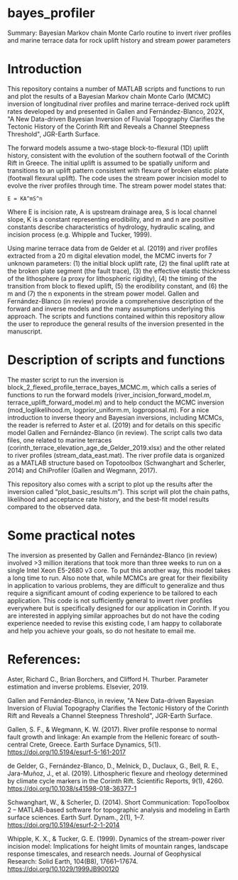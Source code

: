 # bayes_profiler
Summary: Bayesian Markov chain Monte Carlo routine to invert river profiles and marine terrace data for rock uplift history and stream power parameters

# Introduction
This repository contains a number of MATLAB scripts and functions to run and plot the results of a Bayesian Markov chain Monte Carlo (MCMC) inversion of longitudinal river profiles and marine terrace-derived rock uplift rates developed by and presented in Gallen and Fernández-Blanco, 202X, "A New Data-driven Bayesian Inversion of Fluvial Topography Clarifies the Tectonic History of the Corinth Rift and Reveals a Channel Steepness Threshold", JGR-Earth Surface.

The forward models assume a two-stage block-to-flexural (1D) uplift history, consistent with the evolution of the southern footwall of the Corinth Rift in Greece. The initial uplift is assumed to be spatially uniform and transitions to an uplift pattern consistent with flexure of broken elastic plate (footwall flexural uplift). The code uses the stream power incision model to evolve the river profiles through time. The stream power model states that:

    E = KA^mS^n

Where E is incision rate, A is upstream drainage area, S is local channel slope, K is a constant representing erodibility, and m and n are positive constants describe characteristics of hydrology, hydraulic scaling, and incision process (e.g. Whipple and Tucker, 1999).

Using marine terrace data from de Gelder et al. (2019) and river profiles extracted from a 20 m digital elevation model, the MCMC inverts for 7 unknown parameters: (1) the initial block uplift rate, (2) the final uplift rate at the broken plate segment (the fault trace), (3) the effective elastic thickness of the lithosphere (a proxy for lithospheric rigidity), (4) the timing of the transition from block to flexed uplift, (5) the erodibility constant, and (6) the m and (7) the n exponents in the stream power model. 
Gallen and Fernández-Blanco (in review) provide a comprehensive description of the forward and inverse models and the many assumptions underlying this approach. The scripts and functions contained within this repository allow the user to reproduce the general results of the inversion presented in the manuscript.

# Description of scripts and functions
The master script to run the inversion is block_2_flexed_profile_terrace_bayes_MCMC.m, which calls a series of functions to run the forward models (river_incision_forward_model.m, terrace_uplift_forward_model.m) and to help conduct the MCMC inversion (mod_loglikelihood.m, logprior_uniform.m, logproposal.m). For a nice introduction to inverse theory and Bayesian inversions, including MCMCs, the reader is referred to Aster et al. (2019) and for details on this specific model Gallen and Fernández-Blanco (in review). The script calls two data files, one related to marine terraces (corinth_terrace_elevation_age_de_Gelder_2019.xlsx) and the other related to river profiles (stream_data_east.mat). The river profile data is organized as a MATLAB structure based on Topotoolbox (Schwanghart and Scherler, 2014) and ChiProfiler (Gallen and Wegmann, 2017).

This repository also comes with a script to plot up the results after the inversion called “plot_basic_results.m”). This script will plot the chain paths, likelihood and acceptance rate history, and the best-fit model results compared to the observed data.

# Some practical notes
The inversion as presented by Gallen and Fernández-Blanco (in review) involved >3 million iterations that took more than three weeks to run on a single Intel Xeon E5-2680 v3 core. To put this another way, this model takes a long time to run.
Also note that, while MCMCs are great for their flexibility in application to various problems, they are difficult to generalize and thus require a significant amount of coding experience to be tailored to each application. This code is not sufficiently general to invert river profiles everywhere but is specifically designed for our application in Corinth. If you are interested in applying similar approaches but do not have the coding experience needed to revise this existing code, I am happy to collaborate and help you achieve your goals, so do not hesitate to email me.

# References:

Aster, Richard C., Brian Borchers, and Clifford H. Thurber. Parameter estimation and inverse problems. Elsevier, 2019.

Gallen and Fernández-Blanco, in review, "A New Data-driven Bayesian Inversion of Fluvial Topography Clarifies the Tectonic History of the Corinth Rift and Reveals a Channel Steepness Threshold", JGR-Earth Surface.

Gallen, S. F., & Wegmann, K. W. (2017). River profile response to normal fault growth and linkage: An example from the Hellenic forearc of south-central Crete, Greece. Earth Surface Dynamics, 5(1). https://doi.org/10.5194/esurf-5-161-2017

de Gelder, G., Fernández-Blanco, D., Melnick, D., Duclaux, G., Bell, R. E., Jara-Muñoz, J., et al. (2019). Lithospheric flexure and rheology determined by climate cycle markers in the Corinth Rift. Scientific Reports, 9(1), 4260. https://doi.org/10.1038/s41598-018-36377-1

Schwanghart, W., & Scherler, D. (2014). Short Communication: TopoToolbox 2 – MATLAB-based software for topographic analysis and modeling in Earth surface sciences. Earth Surf. Dynam., 2(1), 1–7. https://doi.org/10.5194/esurf-2-1-2014

Whipple, K. X., & Tucker, G. E. (1999). Dynamics of the stream-power river incision model: Implications for height limits of mountain ranges, landscape response timescales, and research needs. Journal of Geophysical Research: Solid Earth, 104(B8), 17661–17674. https://doi.org/10.1029/1999JB900120


